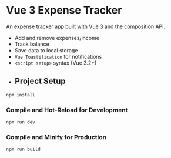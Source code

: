 # Vue 3 Expense Tracker


An expense tracker app built with Vue 3 and the composition API.

* Add and remove expenses/income
* Track balance
* Save data to local storage
* ```Vue Toastification``` for notifications
* `<script setup>` syntax (Vue 3.2+)
* ## Project Setup

```sh
npm install
```

### Compile and Hot-Reload for Development

```sh
npm run dev
```

### Compile and Minify for Production

```sh
npm run build
```
